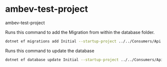 # ambev-test-project
ambev-test-project


Runs this command to add the Migration from within the database folder.
```bash
dotnet ef migrations add Initial --startup-project ../../Consumers/Api
```

Runs this command to update the database 
```bash
dotnet ef database update Initial --startup-project ../../Consumers/Api
```